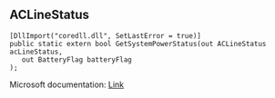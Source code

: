## ACLineStatus

```
[DllImport("coredll.dll", SetLastError = true)]
public static extern bool GetSystemPowerStatus(out ACLineStatus acLineStatus,
   out BatteryFlag batteryFlag
);
```

Microsoft documentation: [Link](https://docs.microsoft.com/en-us/windows/win32/api/winbase/nf-winbase-getsystempowerstatus)
